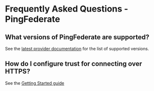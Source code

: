 # Frequently Asked Questions - PingFederate

## What versions of PingFederate are supported?

See the [latest provider documentation](https://registry.terraform.io/providers/pingidentity/pingfederate/latest/docs#pingfederate-version-support) for the list of supported versions.

## How do I configure trust for connecting over HTTPS?

See the [Getting Started guide](../../getting-started/pingfederate#trusting-pingfederate-certificates)
